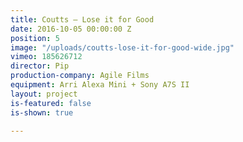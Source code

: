```yaml
---
title: Coutts — Lose it for Good
date: 2016-10-05 00:00:00 Z
position: 5
image: "/uploads/coutts-lose-it-for-good-wide.jpg"
vimeo: 185626712
director: Pip
production-company: Agile Films
equipment: Arri Alexa Mini + Sony A7S II
layout: project
is-featured: false
is-shown: true

---
```


